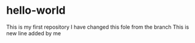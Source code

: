 # hello-world
This is my first repository
I have changed this fole from the branch
This is new line added by me
